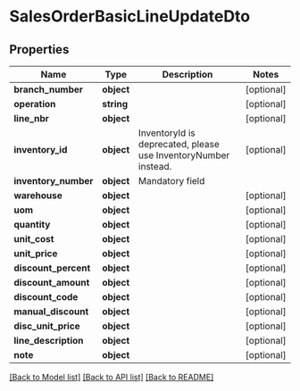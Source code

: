 # SalesOrderBasicLineUpdateDto

## Properties
Name | Type | Description | Notes
------------ | ------------- | ------------- | -------------
**branch_number** | **object** |  | [optional] 
**operation** | **string** |  | [optional] 
**line_nbr** | **object** |  | [optional] 
**inventory_id** | **object** | InventoryId is deprecated, please use InventoryNumber instead. | [optional] 
**inventory_number** | **object** | Mandatory field | 
**warehouse** | **object** |  | [optional] 
**uom** | **object** |  | [optional] 
**quantity** | **object** |  | [optional] 
**unit_cost** | **object** |  | [optional] 
**unit_price** | **object** |  | [optional] 
**discount_percent** | **object** |  | [optional] 
**discount_amount** | **object** |  | [optional] 
**discount_code** | **object** |  | [optional] 
**manual_discount** | **object** |  | [optional] 
**disc_unit_price** | **object** |  | [optional] 
**line_description** | **object** |  | [optional] 
**note** | **object** |  | [optional] 

[[Back to Model list]](../README.md#documentation-for-models) [[Back to API list]](../README.md#documentation-for-api-endpoints) [[Back to README]](../README.md)


